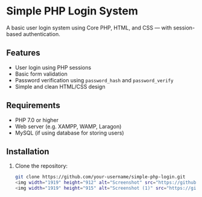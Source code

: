 # Simple PHP Login System

A basic user login system using Core PHP, HTML, and CSS — with session-based authentication.


## Features

- User login using PHP sessions
- Basic form validation
- Password verification using `password_hash` and `password_verify`
- Simple and clean HTML/CSS design

## Requirements

- PHP 7.0 or higher
- Web server (e.g. XAMPP, WAMP, Laragon)
- MySQL (if using database for storing users)

## Installation

1. Clone the repository:
   ```bash
   git clone https://github.com/your-username/simple-php-login.git
   <img width="1919" height="912" alt="Screenshot" src="https://github.com/user-attachments/assets/cb11d5bf-84b5-49aa-9688-89939c424474" />
   <img width="1919" height="915" alt="Screenshot (1)" src="https://github.com/user-attachments/assets/ca7e27e3-1f4a-468b-b50a-b4882b5f82e4" />

